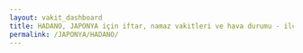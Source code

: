 ```yaml
---
layout: vakit_dashboard
title: HADANO, JAPONYA için iftar, namaz vakitleri ve hava durumu - ilçe/eyalet seç
permalink: /JAPONYA/HADANO/
---
```


<script type="text/javascript">
  var GLOBAL_COUNTRY = 'JAPONYA';
  var GLOBAL_CITY = 'HADANO';
  var GLOBAL_STATE = '';
  var lat = 72;
  var lon = 21;
</script>
